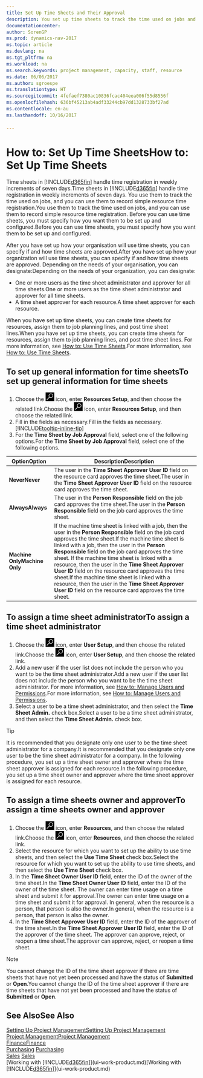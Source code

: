 ```yaml
---
title: Set Up Time Sheets and Their Approval
description: You set up time sheets to track the time used on jobs and using resources, helping you with project management, staffing, and capacity
documentationcenter: 
author: SorenGP
ms.prod: dynamics-nav-2017
ms.topic: article
ms.devlang: na
ms.tgt_pltfrm: na
ms.workload: na
ms.search.keywords: project management, capacity, staff, resource
ms.date: 06/06/2017
ms.author: sgroespe
ms.translationtype: HT
ms.sourcegitcommit: 4fefaef7380ac10836fcac404eea006f55d8556f
ms.openlocfilehash: 636bf45213ab4adf33244cb97dd1328733bf27ad
ms.contentlocale: en-au
ms.lasthandoff: 10/16/2017

---
```

# <a name="how-to-set-up-time-sheets"></a><span data-ttu-id="708e2-103">How to: Set Up Time Sheets</span><span class="sxs-lookup"><span data-stu-id="708e2-103">How to: Set Up Time Sheets</span></span>
<span data-ttu-id="708e2-104">Time sheets in [!INCLUDE[d365fin](includes/d365fin_md.md)] handle time registration in weekly increments of seven days.</span><span class="sxs-lookup"><span data-stu-id="708e2-104">Time sheets in [!INCLUDE[d365fin](includes/d365fin_md.md)] handle time registration in weekly increments of seven days.</span></span> <span data-ttu-id="708e2-105">You use them to track the time used on jobs, and you can use them to record simple resource time registration.</span><span class="sxs-lookup"><span data-stu-id="708e2-105">You use them to track the time used on jobs, and you can use them to record simple resource time registration.</span></span> <span data-ttu-id="708e2-106">Before you can use time sheets, you must specify how you want them to be set up and configured.</span><span class="sxs-lookup"><span data-stu-id="708e2-106">Before you can use time sheets, you must specify how you want them to be set up and configured.</span></span>

<span data-ttu-id="708e2-107">After you have set up how your organisation will use time sheets, you can specify if and how time sheets are approved.</span><span class="sxs-lookup"><span data-stu-id="708e2-107">After you have set up how your organization will use time sheets, you can specify if and how time sheets are approved.</span></span> <span data-ttu-id="708e2-108">Depending on the needs of your organisation, you can designate:</span><span class="sxs-lookup"><span data-stu-id="708e2-108">Depending on the needs of your organization, you can designate:</span></span>

* <span data-ttu-id="708e2-109">One or more users as the time sheet administrator and approver for all time sheets.</span><span class="sxs-lookup"><span data-stu-id="708e2-109">One or more users as the time sheet administrator and approver for all time sheets.</span></span>
* <span data-ttu-id="708e2-110">A time sheet approver for each resource.</span><span class="sxs-lookup"><span data-stu-id="708e2-110">A time sheet approver for each resource.</span></span>

<span data-ttu-id="708e2-111">When you have set up time sheets, you can create time sheets for resources, assign them to job planning lines, and post time sheet lines.</span><span class="sxs-lookup"><span data-stu-id="708e2-111">When you have set up time sheets, you can create time sheets for resources, assign them to job planning lines, and post time sheet lines.</span></span> <span data-ttu-id="708e2-112">For more information, see [How to: Use Time Sheets](projects-how-use-time-sheets.md).</span><span class="sxs-lookup"><span data-stu-id="708e2-112">For more information, see [How to: Use Time Sheets](projects-how-use-time-sheets.md).</span></span>

## <a name="to-set-up-general-information-for-time-sheets"></a><span data-ttu-id="708e2-113">To set up general information for time sheets</span><span class="sxs-lookup"><span data-stu-id="708e2-113">To set up general information for time sheets</span></span>
1. <span data-ttu-id="708e2-114">Choose the ![Search for Page or Report](media/ui-search/search_small.png "Search for Page or Report icon") icon, enter **Resources Setup**, and then choose the related link.</span><span class="sxs-lookup"><span data-stu-id="708e2-114">Choose the ![Search for Page or Report](media/ui-search/search_small.png "Search for Page or Report icon") icon, enter **Resources Setup**, and then choose the related link.</span></span>  
2. <span data-ttu-id="708e2-115">Fill in the fields as necessary.</span><span class="sxs-lookup"><span data-stu-id="708e2-115">Fill in the fields as necessary.</span></span> [!INCLUDE[tooltip-inline-tip](includes/tooltip-inline-tip_md.md)]
3. <span data-ttu-id="708e2-116">For the **Time Sheet by Job Approval** field, select one of the following options.</span><span class="sxs-lookup"><span data-stu-id="708e2-116">For the **Time Sheet by Job Approval** field, select one of the following options.</span></span>

| <span data-ttu-id="708e2-117">Option</span><span class="sxs-lookup"><span data-stu-id="708e2-117">Option</span></span> | <span data-ttu-id="708e2-118">Description</span><span class="sxs-lookup"><span data-stu-id="708e2-118">Description</span></span> |
| --- | --- |
| <span data-ttu-id="708e2-119">**Never**</span><span class="sxs-lookup"><span data-stu-id="708e2-119">**Never**</span></span> |<span data-ttu-id="708e2-120">The user in the **Time Sheet Approver User ID** field on the resource card approves the time sheet.</span><span class="sxs-lookup"><span data-stu-id="708e2-120">The user in the **Time Sheet Approver User ID** field on the resource card approves the time sheet.</span></span> |
| <span data-ttu-id="708e2-121">**Always**</span><span class="sxs-lookup"><span data-stu-id="708e2-121">**Always**</span></span> |<span data-ttu-id="708e2-122">The user in the **Person Responsible** field on the job card approves the time sheet.</span><span class="sxs-lookup"><span data-stu-id="708e2-122">The user in the **Person Responsible** field on the job card approves the time sheet.</span></span> |
| <span data-ttu-id="708e2-123">**Machine Only**</span><span class="sxs-lookup"><span data-stu-id="708e2-123">**Machine Only**</span></span> |<span data-ttu-id="708e2-124">If the machine time sheet is linked with a job, then the user in the **Person Responsible** field on the job card approves the time sheet.</span><span class="sxs-lookup"><span data-stu-id="708e2-124">If the machine time sheet is linked with a job, then the user in the **Person Responsible** field on the job card approves the time sheet.</span></span> <span data-ttu-id="708e2-125">If the machine time sheet is linked with a resource, then the user in the **Time Sheet Approver User ID** field on the resource card approves the time sheet.</span><span class="sxs-lookup"><span data-stu-id="708e2-125">If the machine time sheet is linked with a resource, then the user in the **Time Sheet Approver User ID** field on the resource card approves the time sheet.</span></span> |

## <a name="to-assign-a-time-sheet-administrator"></a><span data-ttu-id="708e2-126">To assign a time sheet administrator</span><span class="sxs-lookup"><span data-stu-id="708e2-126">To assign a time sheet administrator</span></span>
1. <span data-ttu-id="708e2-127">Choose the ![Search for Page or Report](media/ui-search/search_small.png "Search for Page or Report icon") icon, enter **User Setup**, and then choose the related link.</span><span class="sxs-lookup"><span data-stu-id="708e2-127">Choose the ![Search for Page or Report](media/ui-search/search_small.png "Search for Page or Report icon") icon, enter **User Setup**, and then choose the related link.</span></span>  
2. <span data-ttu-id="708e2-128">Add a new user if the user list does not include the person who you want to be the time sheet administrator.</span><span class="sxs-lookup"><span data-stu-id="708e2-128">Add a new user if the user list does not include the person who you want to be the time sheet administrator.</span></span> <span data-ttu-id="708e2-129">For more information, see [How to: Manage Users and Permissions](ui-how-users-permissions.md).</span><span class="sxs-lookup"><span data-stu-id="708e2-129">For more information, see [How to: Manage Users and Permissions](ui-how-users-permissions.md).</span></span>
3. <span data-ttu-id="708e2-130">Select a user to be a time sheet administrator, and then select the **Time Sheet Admin.** check box.</span><span class="sxs-lookup"><span data-stu-id="708e2-130">Select a user to be a time sheet administrator, and then select the **Time Sheet Admin.** check box.</span></span>  

> [!TIP]  
>   <span data-ttu-id="708e2-131">It is recommended that you designate only one user to be the time sheet administrator for a company.</span><span class="sxs-lookup"><span data-stu-id="708e2-131">It is recommended that you designate only one user to be the time sheet administrator for a company.</span></span> <span data-ttu-id="708e2-132">In the following procedure, you set up a time sheet owner and approver where the time sheet approver is assigned for each resource.</span><span class="sxs-lookup"><span data-stu-id="708e2-132">In the following procedure, you set up a time sheet owner and approver where the time sheet approver is assigned for each resource.</span></span>  

## <a name="to-assign-a-time-sheets-owner-and-approver"></a><span data-ttu-id="708e2-133">To assign a time sheets owner and approver</span><span class="sxs-lookup"><span data-stu-id="708e2-133">To assign a time sheets owner and approver</span></span>
1. <span data-ttu-id="708e2-134">Choose the ![Search for Page or Report](media/ui-search/search_small.png "Search for Page or Report icon") icon, enter **Resources**, and then choose the related link.</span><span class="sxs-lookup"><span data-stu-id="708e2-134">Choose the ![Search for Page or Report](media/ui-search/search_small.png "Search for Page or Report icon") icon, enter **Resources**, and then choose the related link.</span></span>
2. <span data-ttu-id="708e2-135">Select the resource for which you want to set up the ability to use time sheets, and then select the **Use Time Sheet** check box.</span><span class="sxs-lookup"><span data-stu-id="708e2-135">Select the resource for which you want to set up the ability to use time sheets, and then select the **Use Time Sheet** check box.</span></span>  
3. <span data-ttu-id="708e2-136">In the **Time Sheet Owner User ID** field, enter the ID of the owner of the time sheet.</span><span class="sxs-lookup"><span data-stu-id="708e2-136">In the **Time Sheet Owner User ID** field, enter the ID of the owner of the time sheet.</span></span> <span data-ttu-id="708e2-137">The owner can enter time usage on a time sheet and submit it for approval.</span><span class="sxs-lookup"><span data-stu-id="708e2-137">The owner can enter time usage on a time sheet and submit it for approval.</span></span> <span data-ttu-id="708e2-138">In general, when the resource is a person, that person is also the owner.</span><span class="sxs-lookup"><span data-stu-id="708e2-138">In general, when the resource is a person, that person is also the owner.</span></span>  
4. <span data-ttu-id="708e2-139">In the **Time Sheet Approver User ID** field, enter the ID of the approver of the time sheet.</span><span class="sxs-lookup"><span data-stu-id="708e2-139">In the **Time Sheet Approver User ID** field, enter the ID of the approver of the time sheet.</span></span> <span data-ttu-id="708e2-140">The approver can approve, reject, or reopen a time sheet.</span><span class="sxs-lookup"><span data-stu-id="708e2-140">The approver can approve, reject, or reopen a time sheet.</span></span>  

> [!NOTE]  
>   <span data-ttu-id="708e2-141">You cannot change the ID of the time sheet approver if there are time sheets that have not yet been processed and have the status of **Submitted** or **Open**.</span><span class="sxs-lookup"><span data-stu-id="708e2-141">You cannot change the ID of the time sheet approver if there are time sheets that have not yet been processed and have the status of **Submitted** or **Open**.</span></span>

## <a name="see-also"></a><span data-ttu-id="708e2-142">See Also</span><span class="sxs-lookup"><span data-stu-id="708e2-142">See Also</span></span>
[<span data-ttu-id="708e2-143">Setting Up Project Management</span><span class="sxs-lookup"><span data-stu-id="708e2-143">Setting Up Project Management</span></span>](projects-setup-projects.md)  
[<span data-ttu-id="708e2-144">Project Management</span><span class="sxs-lookup"><span data-stu-id="708e2-144">Project Management</span></span>](projects-manage-projects.md)  
[<span data-ttu-id="708e2-145">Finance</span><span class="sxs-lookup"><span data-stu-id="708e2-145">Finance</span></span>](finance.md)  
<span data-ttu-id="708e2-146">[Purchasing](purchasing-manage-purchasing.md)       </span><span class="sxs-lookup"><span data-stu-id="708e2-146">[Purchasing](purchasing-manage-purchasing.md)       </span></span>  
<span data-ttu-id="708e2-147">[Sales](sales-manage-sales.md)    </span><span class="sxs-lookup"><span data-stu-id="708e2-147">[Sales](sales-manage-sales.md)    </span></span>  
<span data-ttu-id="708e2-148">[Working with [!INCLUDE[d365fin](includes/d365fin_md.md)]](ui-work-product.md)</span><span class="sxs-lookup"><span data-stu-id="708e2-148">[Working with [!INCLUDE[d365fin](includes/d365fin_md.md)]](ui-work-product.md)</span></span>  

